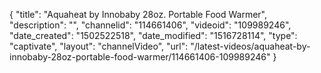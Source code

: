 {
    "title": "Aquaheat by Innobaby 28oz. Portable Food Warmer",
    "description": "",
    "channelid": "114661406",
    "videoid": "109989246",
    "date_created": "1502522518",
    "date_modified": "1516728114",
    "type": "captivate",
    "layout": "channelVideo",
    "url": "\/latest-videos\/aquaheat-by-innobaby-28oz-portable-food-warmer\/114661406-109989246"
}